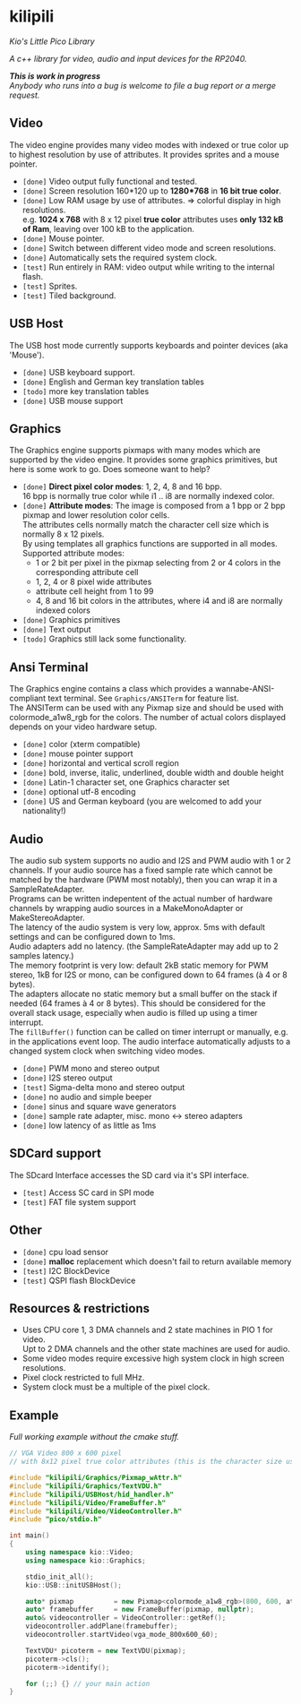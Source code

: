 # kilipili
*Kio's Little Pico Library*

*A c++ library for video, audio and input devices for the RP2040.*

***This is work in progress***   
*Anybody who runs into a bug is welcome to file a bug report or a merge request.*

## Video 
The video engine provides many video modes with indexed or true color up to highest resolution by use of attributes. It provides sprites and a mouse pointer.

- `[done]` Video output fully functional and tested.
- `[done]` Screen resolution 160\*120 up to **1280\*768** in **16 bit true color**.  
- `[done]` Low RAM usage by use of attributes. =\> colorful display in high resolutions.  
  e.g. **1024 x 768** with 8 x 12 pixel **true color** attributes uses **only 132 kB of Ram**, leaving over 100 kB to the application.
- `[done]` Mouse pointer. 
- `[done]` Switch between different video mode and screen resolutions.
- `[done]` Automatically sets the required system clock.  
- `[test]` Run entirely in RAM: video output while writing to the internal flash.
- `[test]` Sprites.
- `[test]` Tiled background. 

## USB Host
The USB host mode currently supports keyboards and pointer devices (aka 'Mouse'). 

- `[done]` USB keyboard support. 
- `[done]` English and German key translation tables
- `[todo]` more key translation tables
- `[done]` USB mouse support

## Graphics
The Graphics engine supports pixmaps with many modes which are supported by the video engine. It provides some graphics primitives, but here is some work to go. Does someone want to help?

- `[done]` **Direct pixel color modes**: 1, 2, 4, 8 and 16 bpp.  
  16 bpp is normally true color while i1 .. i8 are normally indexed color.
- `[done]` **Attribute modes**: The image is composed from a 1 bpp or 2 bpp pixmap and lower resolution color cells.  
  The attributes cells normally match the character cell size which is normally 8 x 12 pixels.  
  By using templates all graphics functions are supported in all modes.  
  Supported attribute modes:
  - 1 or 2 bit per pixel in the pixmap selecting from 2 or 4 colors in the corresponding attribute cell
  - 1, 2, 4 or 8 pixel wide attributes
  - attribute cell height from 1 to 99
  - 4, 8 and 16 bit colors in the attributes, where i4 and i8 are normally indexed colors  
- `[done]` Graphics primitives
- `[done]` Text output
- `[todo]` Graphics still lack some functionality.

## Ansi Terminal
The Graphics engine contains a class which provides a wannabe-ANSI-compliant text terminal. See `Graphics/ANSITerm` for feature list.  
The ANSITerm can be used with any Pixmap size and should be used with colormode_a1w8_rgb for the colors. The number of actual colors displayed depends on your video hardware setup.  
- `[done]` color (xterm compatible)
- `[done]` mouse pointer support
- `[done]` horizontal and vertical scroll region
- `[done]` bold, inverse, italic, underlined, double width and double height 
- `[done]` Latin-1 character set, one Graphics character set
- `[done]` optional utf-8 encoding
- `[done]` US and German keyboard (you are welcomed to add your nationality!)

## Audio
The audio sub system supports no audio and I2S and PWM audio with 1 or 2 channels.
If your audio source has a fixed sample rate which cannot be matched by the hardware (PWM most notably),
then you can wrap it in a SampleRateAdapter.  
Programs can be written indepentent of the actual number of hardware channels by wrapping audio sources in a MakeMonoAdapter or MakeStereoAdapter.  
The latency of the audio system is very low, approx. 5ms with default settings and can be configured down to 1ms.  
Audio adapters add no latency. (the SampleRateAdapter may add up to 2 samples latency.)  
The memory footprint is very low: default 2kB static memory for PWM stereo, 1kB for I2S or mono, can be configured down to 64 frames (à 4 or 8 bytes).  
The adapters allocate no static memory but a small buffer on the stack if needed (64 frames à 4 or 8 bytes). This should be considered for the overall stack usage, especially when audio is filled up using a timer interrupt.  
The `fillBuffer()` function can be called on timer interrupt or manually, e.g. in the applications event loop.
The audio interface automatically adjusts to a changed system clock when switching video modes.  
- `[done]` PWM mono and stereo output
- `[done]` I2S stereo output
- `[test]` Sigma-delta mono and stereo output
- `[done]` no audio and simple beeper
- `[done]` sinus and square wave generators
- `[done]` sample rate adapter, misc. mono <-> stereo adapters
- `[done]` low latency of as little as 1ms

## SDCard support
The SDcard Interface accesses the SD card via it's SPI interface.  

- `[test]` Access SC card in SPI mode
- `[test]` FAT file system support 

## Other
- `[done]` cpu load sensor
- `[done]` **malloc** replacement which doesn't fail to return available memory
- `[test]` I2C BlockDevice
- `[test]` QSPI flash BlockDevice

## Resources & restrictions
- Uses CPU core 1, 3 DMA channels and 2 state machines in PIO 1 for video.  
  Upt to 2 DMA channels and the other state machines are used for audio.
- Some video modes require excessive high system clock in high screen resolutions.
- Pixel clock restricted to full MHz.
- System clock must be a multiple of the pixel clock.

## Example

*Full working example without the cmake stuff.*

```cpp
// VGA Video 800 x 600 pixel
// with 8x12 pixel true color attributes (this is the character size used in TextVDU)

#include "kilipili/Graphics/Pixmap_wAttr.h"
#include "kilipili/Graphics/TextVDU.h"
#include "kilipili/USBHost/hid_handler.h"
#include "kilipili/Video/FrameBuffer.h"
#include "kilipili/Video/VideoController.h"
#include "pico/stdio.h"

int main()
{
	using namespace kio::Video;
	using namespace kio::Graphics;

	stdio_init_all();
	kio::USB::initUSBHost();

	auto* pixmap		  = new Pixmap<colormode_a1w8_rgb>(800, 600, attrheight_12px);
	auto* framebuffer	  = new FrameBuffer(pixmap, nullptr);
	auto& videocontroller = VideoController::getRef();
	videocontroller.addPlane(framebuffer);
	videocontroller.startVideo(vga_mode_800x600_60);

	TextVDU* picoterm = new TextVDU(pixmap);
	picoterm->cls();
	picoterm->identify();

	for (;;) {} // your main action
}
```


